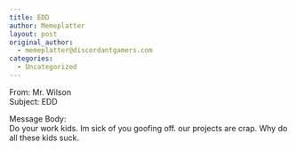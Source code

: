 ```yaml
---
title: EDD
author: Memeplatter
layout: post
original_author:
  - memeplatter@discordantgamers.com
categories:
  - Uncategorized
---
```

From: Mr. Wilson  
Subject: EDD

Message Body:  
Do your work kids. Im sick of you goofing off. our projects are crap. Why do all these kids suck.